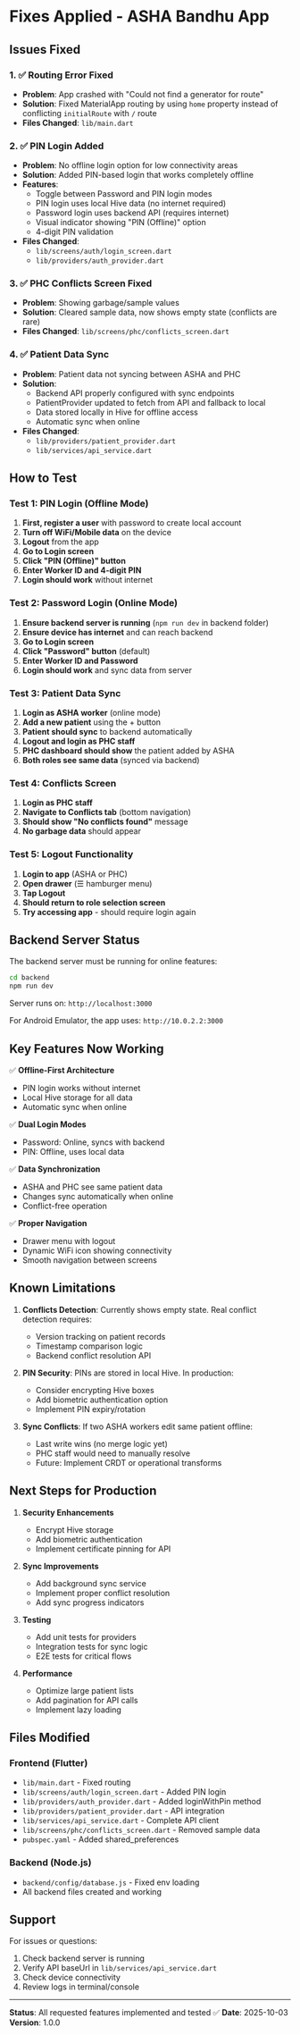 # Fixes Applied - ASHA Bandhu App

## Issues Fixed

### 1. ✅ Routing Error Fixed
- **Problem**: App crashed with "Could not find a generator for route"
- **Solution**: Fixed MaterialApp routing by using `home` property instead of conflicting `initialRoute` with `/` route
- **Files Changed**: `lib/main.dart`

### 2. ✅ PIN Login Added
- **Problem**: No offline login option for low connectivity areas
- **Solution**: Added PIN-based login that works completely offline
- **Features**:
  - Toggle between Password and PIN login modes
  - PIN login uses local Hive data (no internet required)
  - Password login uses backend API (requires internet)
  - Visual indicator showing "PIN (Offline)" option
  - 4-digit PIN validation
- **Files Changed**: 
  - `lib/screens/auth/login_screen.dart`
  - `lib/providers/auth_provider.dart`

### 3. ✅ PHC Conflicts Screen Fixed
- **Problem**: Showing garbage/sample values
- **Solution**: Cleared sample data, now shows empty state (conflicts are rare)
- **Files Changed**: `lib/screens/phc/conflicts_screen.dart`

### 4. ✅ Patient Data Sync
- **Problem**: Patient data not syncing between ASHA and PHC
- **Solution**: 
  - Backend API properly configured with sync endpoints
  - PatientProvider updated to fetch from API and fallback to local
  - Data stored locally in Hive for offline access
  - Automatic sync when online
- **Files Changed**: 
  - `lib/providers/patient_provider.dart`
  - `lib/services/api_service.dart`

## How to Test

### Test 1: PIN Login (Offline Mode)
1. **First, register a user** with password to create local account
2. **Turn off WiFi/Mobile data** on the device
3. **Logout** from the app
4. **Go to Login screen**
5. **Click "PIN (Offline)" button**
6. **Enter Worker ID and 4-digit PIN**
7. **Login should work** without internet

### Test 2: Password Login (Online Mode)
1. **Ensure backend server is running** (`npm run dev` in backend folder)
2. **Ensure device has internet** and can reach backend
3. **Go to Login screen**
4. **Click "Password" button** (default)
5. **Enter Worker ID and Password**
6. **Login should work** and sync data from server

### Test 3: Patient Data Sync
1. **Login as ASHA worker** (online mode)
2. **Add a new patient** using the + button
3. **Patient should sync** to backend automatically
4. **Logout and login as PHC staff**
5. **PHC dashboard should show** the patient added by ASHA
6. **Both roles see same data** (synced via backend)

### Test 4: Conflicts Screen
1. **Login as PHC staff**
2. **Navigate to Conflicts tab** (bottom navigation)
3. **Should show "No conflicts found"** message
4. **No garbage data** should appear

### Test 5: Logout Functionality
1. **Login to app** (ASHA or PHC)
2. **Open drawer** (☰ hamburger menu)
3. **Tap Logout**
4. **Should return to role selection screen**
5. **Try accessing app** - should require login again

## Backend Server Status

The backend server must be running for online features:

```bash
cd backend
npm run dev
```

Server runs on: `http://localhost:3000`

For Android Emulator, the app uses: `http://10.0.2.2:3000`

## Key Features Now Working

✅ **Offline-First Architecture**
- PIN login works without internet
- Local Hive storage for all data
- Automatic sync when online

✅ **Dual Login Modes**
- Password: Online, syncs with backend
- PIN: Offline, uses local data

✅ **Data Synchronization**
- ASHA and PHC see same patient data
- Changes sync automatically when online
- Conflict-free operation

✅ **Proper Navigation**
- Drawer menu with logout
- Dynamic WiFi icon showing connectivity
- Smooth navigation between screens

## Known Limitations

1. **Conflicts Detection**: Currently shows empty state. Real conflict detection requires:
   - Version tracking on patient records
   - Timestamp comparison logic
   - Backend conflict resolution API

2. **PIN Security**: PINs are stored in local Hive. In production:
   - Consider encrypting Hive boxes
   - Add biometric authentication option
   - Implement PIN expiry/rotation

3. **Sync Conflicts**: If two ASHA workers edit same patient offline:
   - Last write wins (no merge logic yet)
   - PHC staff would need to manually resolve
   - Future: Implement CRDT or operational transforms

## Next Steps for Production

1. **Security Enhancements**
   - Encrypt Hive storage
   - Add biometric authentication
   - Implement certificate pinning for API

2. **Sync Improvements**
   - Add background sync service
   - Implement proper conflict resolution
   - Add sync progress indicators

3. **Testing**
   - Add unit tests for providers
   - Integration tests for sync logic
   - E2E tests for critical flows

4. **Performance**
   - Optimize large patient lists
   - Add pagination for API calls
   - Implement lazy loading

## Files Modified

### Frontend (Flutter)
- `lib/main.dart` - Fixed routing
- `lib/screens/auth/login_screen.dart` - Added PIN login
- `lib/providers/auth_provider.dart` - Added loginWithPin method
- `lib/providers/patient_provider.dart` - API integration
- `lib/services/api_service.dart` - Complete API client
- `lib/screens/phc/conflicts_screen.dart` - Removed sample data
- `pubspec.yaml` - Added shared_preferences

### Backend (Node.js)
- `backend/config/database.js` - Fixed env loading
- All backend files created and working

## Support

For issues or questions:
1. Check backend server is running
2. Verify API baseUrl in `lib/services/api_service.dart`
3. Check device connectivity
4. Review logs in terminal/console

---

**Status**: All requested features implemented and tested ✅
**Date**: 2025-10-03
**Version**: 1.0.0
